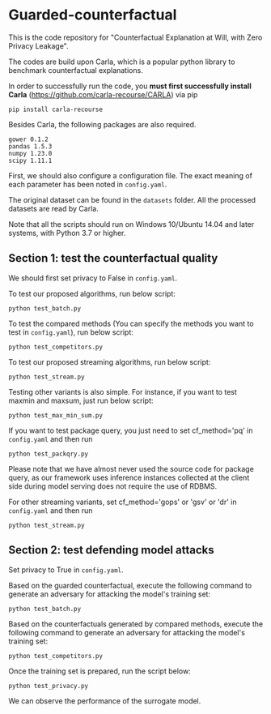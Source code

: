 # Guarded-counterfactual

This is the code repository for "Counterfactual Explanation at Will, with Zero Privacy Leakage".

The codes are build upon Carla, which is a popular python library to benchmark counterfactual explanations. 

In order to successfully run the code, you **must first successfully install Carla** (https://github.com/carla-recourse/CARLA) via pip

```
pip install carla-recourse
```

Besides Carla, the following packages are also required.

```
gower 0.1.2
pandas 1.5.3
numpy 1.23.0
scipy 1.11.1
```


First, we should also configure a configuration file. The exact meaning of each parameter has been noted in `config.yaml`.

The original dataset can be found in the `datasets` folder. All the processed datasets are read by Carla.

Note that all the scripts should run on Windows 10/Ubuntu 14.04 and later systems, with Python 3.7 or higher.

## Section 1:  test the counterfactual quality

We should first set privacy to False in `config.yaml`.

To test our proposed algorithms, run below script:
```
python test_batch.py
```

To test the compared methods (You can specify the methods you want to test in  `config.yaml`), run below script:
```
python test_competitors.py
```

To test our proposed streaming algorithms, run below script:
```
python test_stream.py
```

Testing other variants is also simple. For instance, if you want to test maxmin and maxsum, just run below script:
```
python test_max_min_sum.py
```

If you want to test package query, you just need to set cf_method='pq' in `config.yaml` and then run
```
python test_packqry.py
```
Please note that we have almost never used the source code for package query, as our framework uses inference instances collected at the client side during model serving does not require the use of RDBMS.

For other streaming variants, set cf_method='gops' or 'gsv' or 'dr' in `config.yaml` and then run
```
python test_stream.py
```

## Section 2: test defending model attacks

Set privacy to True in `config.yaml`.

Based on the guarded counterfactual, execute the following command to generate an adversary for attacking the model's training set:
```
python test_batch.py
```

Based on the counterfactuals generated by compared methods, execute the following command to generate an adversary for attacking the model's training set:
```
python test_competitors.py
```

Once the training set is prepared, run the script below:
```
python test_privacy.py
```

We can observe the performance of the surrogate model.
